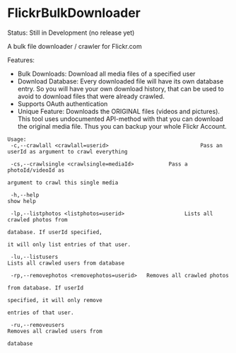 # FlickrBulkDownloader

Status: Still in Development (no release yet)

A bulk file downloader / crawler for Flickr.com

Features:
- Bulk Downloads: Download all media files of a specified user
- Download Database: Every downloaded file will have its own database entry. So you will have your own download history, that can be used to avoid to download files that were already crawled.
- Supports OAuth authentication
- Unique Feature: Downloads the ORIGINAL files (videos and pictures). This tool uses undocumented API-method with that you can download the original media file. Thus you can backup your whole Flickr Account.

```
Usage:
 -c,--crawlall <crawlall=userid>                             Pass an userId as argument to crawl everything
                                            
 -cs,--crawlsingle <crawlsingle=mediaId>           Pass a photoId/videoId as
                                                                                  argument to crawl this single media
                                            
 -h,--help                                                                   show help
 
 -lp,--listphotos <listphotos=userid>                   Lists all crawled photos from
                                                                                   database. If userId specified,
                                                                                   it will only list entries of that user.
                                            
 -lu,--listusers                                                            Lists all crawled users from database
                                            
 -rp,--removephotos <removephotos=userid>   Removes all crawled photos
                                                                                    from database. If userId
                                                                                    specified, it will only remove
                                                                                    entries of that user.
                                                                                    
 -ru,--removeusers                                                    Removes all crawled users from
                                                                                    database

```
